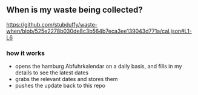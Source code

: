## When is my waste being collected?
  https://github.com/stubduffy/waste-when/blob/525e2278b030de8c3b564b7eca3ee139043d771a/cal.json#L1-L6
  
  ### how it works
  - opens the hamburg Abfuhrkalendar on a daily basis, and fills in my details to see the latest dates
  - grabs the relevant dates and stores them
  - pushes the update back to this repo
  
